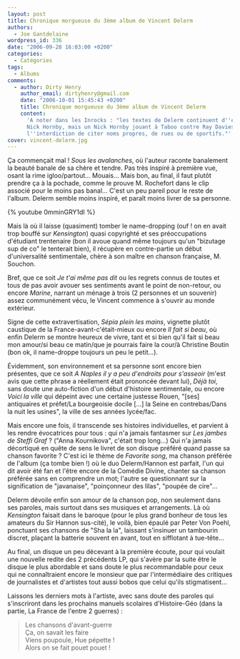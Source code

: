```yaml
---
layout: post
title: Chronique morgueuse du 3ème album de Vincent Delerm
authors:
  - Joe Gantdelaine
wordpress_id: 336
date: "2006-09-28 16:03:00 +0200"
categories:
  - Catégories
tags:
  - Albums
comments:
  - author: Dirty Henry
    author_email: dirtyhenry@gmail.com
    date: "2006-10-01 15:45:43 +0200"
    title: Chronique morgueuse du 3ème album de Vincent Delerm
    content:
      'A noter dans les Inrocks : "les textes de Delerm continuent d''évoquer
      Nick Hornby, mais un Nick Hornby jouant à Taboo contre Ray Davies, avec
      l''interdiction de citer noms propres, de rues ou de sportifs."'
cover: vincent-delerm.jpg
---
```


Ça commençait mal ! _Sous les avalanches_, où l'auteur raconte banalement la
beauté banale de sa chère et tendre. Pas très inspiré à première vue, osant la
rime igloo/partout… Mouais… Mais bon, au final, il faut plutôt prendre ça à la
pochade, comme le prouve M. Rochefort dans le clip associé pour le moins pas
banal… C'est un peu pareil pour le reste de l'album. Delerm semble moins
inspiré, et paraît moins livrer de sa personne.

{% youtube 0mminGRY1dI %}

Mais là où il laisse (quasiment) tomber le name-dropping (ouf ! on en avait trop
bouffé sur _Kensington_) quasi copyrighté et ses préoccupations d'étudiant
trentenaire (bon il avoue quand même toujours qu'un "bizutage sup de co" le
tenterait bien), il récupère en contre-partie un début d'universalité
sentimentale, chère à son maître en chanson française, M. Souchon.

Bref, que ce soit _Je t'ai même pas dit_ ou les regrets connus de toutes et tous
de pas avoir avouer ses sentiments avant le point de non-retour, ou encore
_Marine_, narrant un ménage à trois (2 personnes et un souvenir) assez
communément vécu, le Vincent commence à s'ouvrir au monde extérieur.

Signe de cette extravertisation, _Sépia plein les mains_, vignette plutôt
caustique de la France-avant-c'était-mieux ou encore _Il fait si beau_, où enfin
Delerm se montre heureux de vivre, tant et si bien qu'il fait si beau mon
amour/si beau ce matin/que je pourrais faire la cour/à Christine Boutin (bon ok,
il name-droppe toujours un peu le petit…).

Évidemment, son environnement et sa personne sont encore bien présentes, que ce
soit _A Naples il y a peu d'endroits pour s'asseoir_ (m'est avis que cette
phrase a réellement était prononcée devant lui), _Déjà toi_, sans doute une
auto-fiction d'un début d'histoire sentimentale, ou encore _Voici la ville_ qui
dépeint avec une certaine justesse Rouen, "[ses] antiquaires et préfet/La
bourgeoisie docile […] la Seine en contrebas/Dans la nuit les usines", la ville
de ses années lycée/fac.

Mais encore une fois, il transcende ses histoires individuelles, et parvient à
les rendre évocatrices pour tous : qui n'a jamais fantasmer sur *Les jambes de
Steffi Graf* ? ("Anna Kournikova", c'était trop long…) Qui n'a jamais décortiqué
en quête de sens le livret de son disque préféré quand passe sa chanson
favorite ? C'est ici le thème de _Favorite song_, ma chanson préférée de l'album
(ça tombe bien !) où le duo Delerm/Hannon est parfait, l'un qui dit avoir été
fan et l'être encore de la Comédie Divine, chanter sa chanson préférée sans en
comprendre un mot; l'autre se questionnant sur la signification de "javanaise",
"poinçonneur des lilas", "poupée de cire"…

Delerm dévoile enfin son amour de la chanson pop, non seulement dans ses
paroles, mais surtout dans ses musiques et arrangements. Là où _Kensington_
faisait dans le baroque (pour le plus grand bonheur de tous les amateurs du Sir
Hannon sus-cité), le voilà, bien épaulé par Peter Von Poehl, ponctuant ses
chansons de "Sha la la", laissant s'insinuer un tambourin discret, plaçant la
batterie souvent en avant, tout en sifflotant à tue-tête…

Au final, un disque un peu décevant à la première écoute, pour qui voulait une
nouvelle redite des 2 précédents LP, qui s'avère par la suite être le disque le
plus abordable et sans doute le plus recommandable pour ceux qui ne
connaîtraient encore le monsieur que par l'intermédiaire des critiques de
journalistes et d'artistes tout aussi bobos que celui qu'ils stigmatisent…

Laissons les derniers mots à l'artiste, avec sans doute des paroles qui
s'inscriront dans les prochains manuels scolaires d'Histoire-Géo (dans la
partie, La France de l'entre 2 guerres) :

> Les chansons d'avant-guerre  
> Ça, on savait les faire  
> Viens poupoule, Hue pépette !  
> Alors on se fait pouet pouet !
